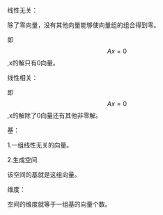 线性无关：

除了零向量，没有其他向量能够使向量组的组合得到零。

即$$Ax=0$$,x的解只有0向量。

线性相关：

即$$Ax=0$$,x的解除了0向量还有其他非零解。

基：

1.一组线性无关的向量。

2.生成空间

该空间的基就是这组向量。

维度：

空间的维度就等于一组基的向量个数。